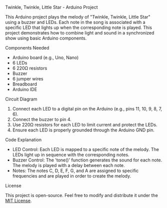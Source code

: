 Twinkle, Twinkle, Little Star - Arduino Project

This Arduino project plays the melody of "Twinkle, Twinkle, Little Star" using a buzzer and LEDs. Each note in the song is associated with a specific LED that lights up when the 
corresponding note is played. This project demonstrates how to combine light and sound in a synchronized show using basic Arduino components.

Components Needed

- Arduino board (e.g., Uno, Nano)
- 6 LEDs
- 6 220Ω resistors
- Buzzer
- 6 jumper wires
- Breadboard
- Arduino IDE

Circuit Diagram

1. Connect each LED to a digital pin on the Arduino (e.g., pins 11, 10, 9, 8, 7, 6).
2. Connect the buzzer to pin 4.
3. Use 220Ω resistors for each LED to limit current and protect the LEDs.
4. Ensure each LED is properly grounded through the Arduino GND pin.

Code Explanation

- LED Control: Each LED is mapped to a specific note of the melody. The LEDs light up in sequence with the corresponding notes.
- Buzzer Control: The 'tone()' function generates the sound for each note. The melody is played with a delay between each note.
- Notes: The notes C, D, E, F, G, and A are assigned to specific frequencies and are played in order to create the melody.

License

This project is open-source. Feel free to modify and distribute it under the [MIT License](LICENSE).
